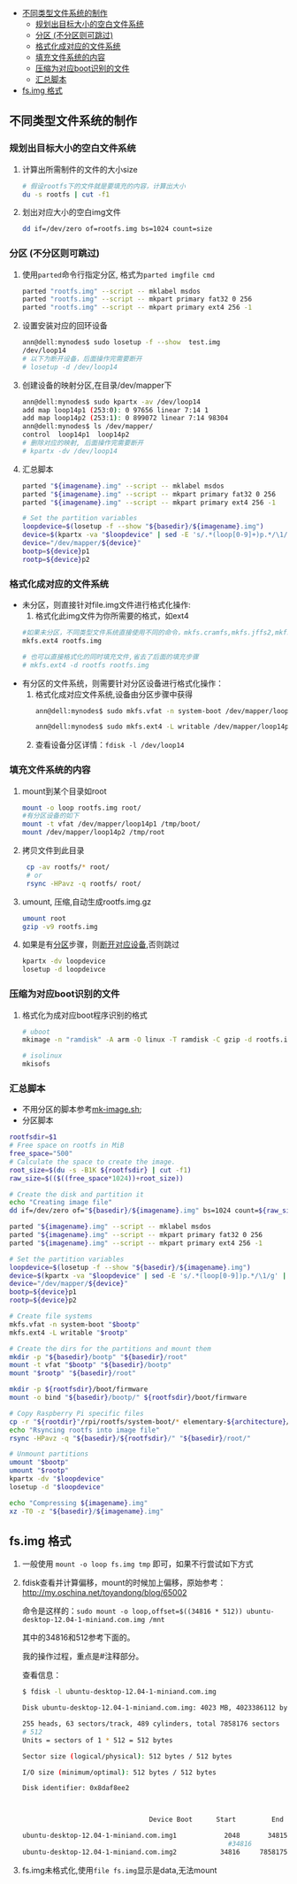 - [不同类型文件系统的制作](#不同类型文件系统的制作)
  - [规划出目标大小的空白文件系统](#规划出目标大小的空白文件系统)
  - [分区 (不分区则可跳过)](#分区-不分区则可跳过)
  - [格式化成对应的文件系统](#格式化成对应的文件系统)
  - [填充文件系统的内容](#填充文件系统的内容)
  - [压缩为对应boot识别的文件](#压缩为对应boot识别的文件)
  - [汇总脚本](#汇总脚本)
- [fs.img 格式](#fsimg-格式)
## 不同类型文件系统的制作
### 规划出目标大小的空白文件系统
1. 计算出所需制件的文件的大小size
   ```sh
   # 假设rootfs下的文件就是要填充的内容，计算出大小
   du -s rootfs | cut -f1
   ```
1. 划出对应大小的空白img文件
   ```sh
   dd if=/dev/zero of=rootfs.img bs=1024 count=size
   ```
### 分区 (不分区则可跳过)
1. 使用`parted`命令行指定分区, 格式为`parted imgfile cmd`
   ```sh
   parted "rootfs.img" --script -- mklabel msdos
   parted "rootfs.img" --script -- mkpart primary fat32 0 256
   parted "rootfs.img" --script -- mkpart primary ext4 256 -1
   ```
1. 设置安装对应的回环设备
   ```sh
   ann@dell:mynodes$ sudo losetup -f --show  test.img 
   /dev/loop14
   # 以下为断开设备，后面操作完需要断开
   # losetup -d /dev/loop14
   ```
1. 创建设备的映射分区,在目录/dev/mapper下
   ```sh
   ann@dell:mynodes$ sudo kpartx -av /dev/loop14 
   add map loop14p1 (253:0): 0 97656 linear 7:14 1
   add map loop14p2 (253:1): 0 899072 linear 7:14 98304
   ann@dell:mynodes$ ls /dev/mapper/
   control  loop14p1  loop14p2
   # 删除对应的映射, 后面操作完需要断开
   # kpartx -dv /dev/loop14
   ```
1. 汇总脚本
   ```sh
   parted "${imagename}.img" --script -- mklabel msdos
   parted "${imagename}.img" --script -- mkpart primary fat32 0 256
   parted "${imagename}.img" --script -- mkpart primary ext4 256 -1

   # Set the partition variables
   loopdevice=$(losetup -f --show "${basedir}/${imagename}.img")
   device=$(kpartx -va "$loopdevice" | sed -E 's/.*(loop[0-9]+)p.*/\1/g' | head -1)
   device="/dev/mapper/${device}"
   bootp=${device}p1
   rootp=${device}p2
   ```
### 格式化成对应的文件系统
- 未分区，则直接针对file.img文件进行格式化操作:  
  1. 格式化此img文件为你所需要的格式，如ext4
   ```sh
   #如果未分区，不同类型文件系统直接使用不同的命令，mkfs.cramfs,mkfs.jffs2,mkfs.yaffs生成
   mkfs.ext4 rootfs.img

   # 也可以直接格式化的同时填充文件,省去了后面的填充步骤
   # mkfs.ext4 -d rootfs rootfs.img
   ```
- 有分区的文件系统，则需要针对分区设备进行格式化操作：  
   1. 格式化成对应文件系统,设备由分区步骤中获得 
      ```sh
      ann@dell:mynodes$ sudo mkfs.vfat -n system-boot /dev/mapper/loop14p1

      ann@dell:mynodes$ sudo mkfs.ext4 -L writable /dev/mapper/loop14p2 
      ```
   1. 查看设备分区详情：`fdisk -l /dev/loop14`

### 填充文件系统的内容  
1. mount到某个目录如root
   ```sh
   mount -o loop rootfs.img root/
   #有分区设备的如下
   mount -t vfat /dev/mapper/loop14p1 /tmp/boot/
   mount /dev/mapper/loop14p2 /tmp/root
   ```
1. 拷贝文件到此目录
   ```sh
    cp -av rootfs/* root/
    # or
    rsync -HPavz -q rootfs/ root/
   ```
1. umount, 压缩,自动生成rootfs.img.gz
   ```sh
   umount root
   gzip -v9 rootfs.img
   ```
1. 如果是有[分区](#分区-不分区则可跳过)步骤，则[断开对应设备](#0),否则跳过
   ```sh
   kpartx -dv loopdevice
   losetup -d loopdeivce
   ```

### 压缩为对应boot识别的文件
1. 格式化为成对应boot程序识别的格式
   ```sh
   # uboot
   mkimage -n "ramdisk" -A arm -O linux -T ramdisk -C gzip -d rootfs.img.gz ramdisk.img

   # isolinux
   mkisofs
   ```
### 汇总脚本
- 不用分区的脚本参考[mk-image.sh](./script/mk-image.sh);
- 分区脚本
```sh
rootfsdir=$1
# Free space on rootfs in MiB
free_space="500"
# Calculate the space to create the image.
root_size=$(du -s -B1K ${rootfsdir} | cut -f1)
raw_size=$(($((free_space*1024))+root_size))

# Create the disk and partition it
echo "Creating image file"
dd if=/dev/zero of="${basedir}/${imagename}.img" bs=1024 count=${raw_size}

parted "${imagename}.img" --script -- mklabel msdos
parted "${imagename}.img" --script -- mkpart primary fat32 0 256
parted "${imagename}.img" --script -- mkpart primary ext4 256 -1

# Set the partition variables
loopdevice=$(losetup -f --show "${basedir}/${imagename}.img")
device=$(kpartx -va "$loopdevice" | sed -E 's/.*(loop[0-9])p.*/\1/g' | head -1)
device="/dev/mapper/${device}"
bootp=${device}p1
rootp=${device}p2

# Create file systems
mkfs.vfat -n system-boot "$bootp"
mkfs.ext4 -L writable "$rootp"

# Create the dirs for the partitions and mount them
mkdir -p "${basedir}/bootp" "${basedir}/root"
mount -t vfat "$bootp" "${basedir}/bootp"
mount "$rootp" "${basedir}/root"

mkdir -p ${rootfsdir}/boot/firmware
mount -o bind "${basedir}/bootp/" ${rootfsdir}/boot/firmware

# Copy Raspberry Pi specific files
cp -r "${rootdir}"/rpi/rootfs/system-boot/* elementary-${architecture}/boot/firmware/
echo "Rsyncing rootfs into image file"
rsync -HPavz -q "${basedir}/${rootfsdir}/" "${basedir}/root/"

# Unmount partitions
umount "$bootp"
umount "$rootp"
kpartx -dv "$loopdevice"
losetup -d "$loopdevice"

echo "Compressing ${imagename}.img"
xz -T0 -z "${basedir}/${imagename}.img"
```

## fs.img 格式  
1. 一般使用 `mount -o loop fs.img tmp` 即可，如果不行尝试如下方式  
2. fdisk查看并计算偏移，mount的时候加上偏移，原始参考：http://my.oschina.net/toyandong/blog/65002

    命令是这样的：`sudo mount -o loop,offset=$((34816 * 512)) ubuntu-desktop-12.04-1-miniand.com.img /mnt`

    其中的34816和512参考下面的。

    我的操作过程，重点是#注释部分。

    查看信息：
    ```sh
    $ fdisk -l ubuntu-desktop-12.04-1-miniand.com.img

    Disk ubuntu-desktop-12.04-1-miniand.com.img: 4023 MB, 4023386112 bytes

    255 heads, 63 sectors/track, 489 cylinders, total 7858176 sectors
    # 512
    Units = sectors of 1 * 512 = 512 bytes

    Sector size (logical/physical): 512 bytes / 512 bytes

    I/O size (minimum/optimal): 512 bytes / 512 bytes

    Disk identifier: 0x8daf8ee2

    

                                    Device Boot      Start         End      Blocks   Id  System

    ubuntu-desktop-12.04-1-miniand.com.img1            2048       34815       16384   83  Linux
                                                        #34816
    ubuntu-desktop-12.04-1-miniand.com.img2           34816     7858175     3911680   83  Linux
    ```
3. fs.img未格式化,使用`file fs.img`显示是data,无法mount

